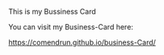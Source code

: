 This is my Bussiness Card

You can visit my Business-Card here:

https://comendrun.github.io/business-Card/
